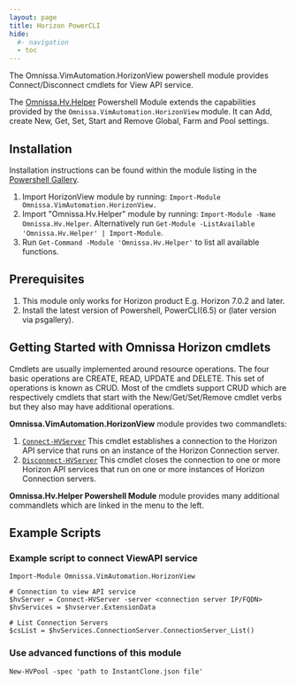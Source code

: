 ```yaml
---
layout: page
title: Horizon PowerCLI
hide:
  #- navigation
  - toc
---
```


The Omnissa.VimAutomation.HorizonView powershell module provides Connect/Disconnect cmdlets for View API service.

The [Omnissa.Hv.Helper](https://github.com/euc-oss/HorizonView-Example-Scripts/tree/master) Powershell Module extends the capabilities provided by the `Omnissa.VimAutomation.HorizonView` module. It can Add, create New, Get, Set, Start and Remove Global, Farm and Pool settings.

## Installation

Installation instructions can be found within the module listing in the [Powershell Gallery](https://www.powershellgallery.com/).

1. Import HorizonView module by running: `Import-Module Omnissa.VimAutomation.HorizonView.`
2. Import "Omnissa.Hv.Helper" module by running: `Import-Module -Name Omnissa.Hv.Helper`. Alternatively run `Get-Module -ListAvailable 'Omnissa.Hv.Helper' | Import-Module`.
3. Run `Get-Command -Module 'Omnissa.Hv.Helper'` to list all available functions.

## Prerequisites

1. This module only works for Horizon product E.g. Horizon 7.0.2 and later.
2. Install the latest version of Powershell, PowerCLI(6.5) or (later version via psgallery).

## Getting Started with Omnissa Horizon cmdlets

Cmdlets are usually implemented around resource operations. The four basic operations are CREATE, READ, UPDATE and DELETE. This set of operations is known as CRUD. Most of the cmdlets support CRUD which are respectively cmdlets that start with the New/Get/Set/Remove cmdlet verbs but they also may have additional operations.

**Omnissa.VimAutomation.HorizonView** module provides two commandlets:

1. [`Connect-HVServer`](connect-hvserver/index.md) This cmdlet establishes a connection to the Horizon API service that runs on an instance of the Horizon Connection server.
2. [`Disconnect-HVServer`](disconnect-hvserver/index.md) This cmdlet closes the connection to one or more Horizon API services that run on one or more instances of Horizon Connection servers.

**Omnissa.Hv.Helper Powershell Module** module provides many additional commandlets which are linked in the menu to the left.

## Example Scripts

### Example script to connect ViewAPI service

```
Import-Module Omnissa.VimAutomation.HorizonView

# Connection to view API service
$hvServer = Connect-HVServer -server <connection server IP/FQDN>
$hvServices = $hvserver.ExtensionData

# List Connection Servers
$csList = $hvServices.ConnectionServer.ConnectionServer_List()
```

### Use advanced functions of this module

```
New-HVPool -spec 'path to InstantClone.json file'
```

